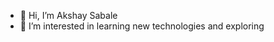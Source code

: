 - 👋 Hi, I’m Akshay Sabale
- 👀 I’m interested in learning new technologies and exploring

<!---
ASabale/ASabale is a ✨ special ✨ repository because its `README.md` (this file) appears on your GitHub profile.
You can click the Preview link to take a look at your changes.
--->
